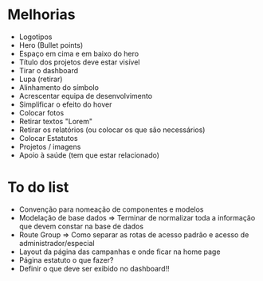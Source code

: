 # Melhorias

- Logotipos
- Hero (Bullet points)
- Espaço em cima e em baixo do hero
- Título dos projetos deve estar visível
- Tirar o dashboard
- Lupa (retirar)
- Alinhamento do símbolo
- Acrescentar equipa de desenvolvimento 
- Simplificar o efeito do hover
- Colocar fotos 
- Retirar textos "Lorem"
- Retirar os relatórios (ou colocar os que são necessários)
- Colocar Estatutos
- Projetos / imagens
- Apoio à saúde (tem que estar relacionado)


# To do list 

- Convenção para nomeação de componentes e modelos
- Modelação de base dados => Terminar de normalizar toda a informação que devem constar na base de dados  
- Route Group => Como separar as rotas de acesso padrão e acesso de administrador/especial
- Layout da página das campanhas e onde ficar na home page 
- Página estatuto o que fazer? 
- Definir o que deve ser exibido no dashboard!!

